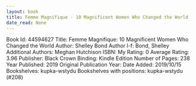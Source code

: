 ```yaml
---
layout: book
title: Femme Magnifique - 10 Magnificent Women Who Changed the World
date_read: None
---
```


Book Id: 44594627
Title: Femme Magnifique: 10 Magnificent Women Who Changed the World
Author: Shelley Bond
Author l-f: Bond, Shelley
Additional Authors: Meghan Hutchison
ISBN: 
My Rating: 0
Average Rating: 3.96
Publisher: Black Crown
Binding: Kindle Edition
Number of Pages: 238
Year Published: 2019
Original Publication Year: 
Date Added: 2019/10/15
Bookshelves: kupka-wstydu
Bookshelves with positions: kupka-wstydu (#208)

